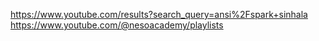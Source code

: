 https://www.youtube.com/results?search_query=ansi%2Fspark+sinhala
https://www.youtube.com/@nesoacademy/playlists